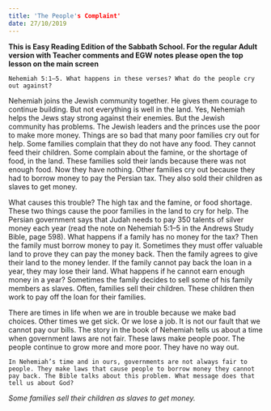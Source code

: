 ```yaml
---
title: 'The People's Complaint'
date: 27/10/2019
---
```


**This is Easy Reading Edition of the Sabbath School. For the regular Adult version with Teacher comments and EGW notes please open the top lesson on the main screen**

`Nehemiah 5:1–5. What happens in these verses? What do the people cry out against?`

Nehemiah joins the Jewish community together. He gives them courage to continue building. But not everything is well in the land. Yes, Nehemiah helps the Jews stay strong against their enemies. But the Jewish community has problems. The Jewish leaders and the princes use the poor to make more money. Things are so bad that many poor families cry out for help. Some families complain that they do not have any food. They cannot feed their children. Some complain about the famine, or the shortage of food, in the land. These families sold their lands because there was not enough food. Now they have nothing. Other families cry out because they had to borrow money to pay the Persian tax. They also sold their children as slaves to get money.

What causes this trouble? The high tax and the famine, or food shortage. These two things cause the poor families in the land to cry for help. The Persian government says that Judah needs to pay 350 talents of silver money each year (read the note on Nehemiah 5:1–5 in the Andrews Study Bible, page 598). What happens if a family has no money for the tax? Then the family must borrow money to pay it. Sometimes they must offer valuable land to prove they can pay the money back. Then the family agrees to give their land to the money lender. If the family cannot pay back the loan in a year, they may lose their land. What happens if he cannot earn enough money in a year? Sometimes the family decides to sell some of his family members as slaves. Often, families sell their children. These children then work to pay off the loan for their families.

There are times in life when we are in trouble because we make bad choices. Other times we get sick. Or we lose a job. It is not our fault that we cannot pay our bills. The story in the book of Nehemiah tells us about a time when government laws are not fair. These laws make people poor. The people continue to grow more and more poor. They have no way out.

`In Nehemiah’s time and in ours, governments are not always fair to people. They make laws that cause people to borrow money they cannot pay back. The Bible talks about this problem. What message does that tell us about God?`

_Some families sell their children as slaves to get money._
